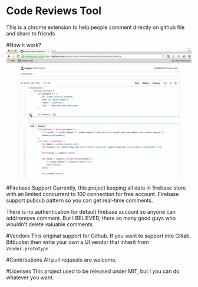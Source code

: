 # Code Reviews Tool
This is a chrome extension to help people comment directly on github file and share to friends

#How it work?
![How it work!](https://raw.githubusercontent.com/sangcu/code-reviews-extension/master/screenshots/demo.gif)

#Firebase Support
Currently, this project keeping all data in firebase store with an limited concurrent to 100 connection for free account. Firebase support pubsub pattern so you can get real-time comments.  

There is no authentication for default firebase account so anyone can add/remove comment. But I BELIEVED, there so many good guys who wouldn't delete valuable comments.

#Vendors
This original support for Github. If you want to support into Gitlab, Bitbucket then write your own a UI vendor that inherit from `Vendor.prototype`  

#Contributions
All pull requests are welcome.

#Licenses
This project used to be released under MIT, but I you can do whatever you want.

